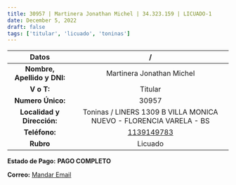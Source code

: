 ```yaml
---
title: 30957 | Martinera Jonathan Michel | 34.323.159 | LICUADO-1
date: December 5, 2022
draft: false
tags: ['titular', 'licuado', 'toninas']
---
```


|          **Datos**          |                                  /                                 |
|:---------------------------:|:------------------------------------------------------------------:|
| **Nombre, Apellido y DNI:** |                      Martinera Jonathan Michel                     |
|          **V o T:**         |                               Titular                              |
|      **Numero Único:**      |                                30957                               |
|  **Localidad y Dirección:** | Toninas / LINERS 1309 B VILLA MONICA NUEVO - FLORENCIA VARELA - BS |
|        **Teléfono:**        |               [1139149783](https://wa.me/1139149783)               |
|          **Rubro**          |                               Licuado                              |

**Estado de Pago:** **PAGO COMPLETO**

**Correo:** [Mandar Email](mailto:jonathanmartinera@gmail.com)
